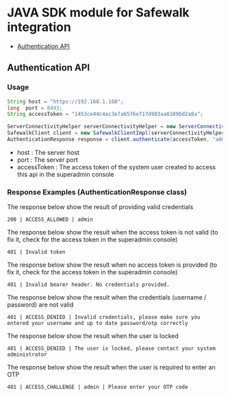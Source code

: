# JAVA SDK module for Safewalk integration

* [Authentication API](#authentication-api)

<a name="authentication-api"></a>
## Authentication API

### Usage
```java
String host = "https://192.168.1.160";
long  port = 8443;
String accessToken = "1453ce44c4ac3e7a6576e717d903aa8109bd2a8a";

ServerConnectivityHelper serverConnectivityHelper = new ServerConnectivityHelperImpl(host, port);
SafewalkClient client = new SafewalkClientImpl(serverConnectivityHelper);
AuthenticationResponse response = client.authenticate(accessToken, "admin", "admin");
```
* host : The server host
* port : The server port
* accessToken : The access token of the system user created to access this api in the superadmin console 

### Response Examples (AuthenticationResponse class)

The response below show the result of providing valid credentials
```
200 | ACCESS_ALLOWED | admin
```

The response below show the result when the access token is not valid (to fix it, check for the access token in the superadmin console)
```
401 | Invalid token
```

The response below show the result when no access token is provided (to fix it, check for the access token in the superadmin console)
```
401 | Invalid bearer header. No credentials provided.
```

The response below show the result when the credentials (username / password) are not valid
```
401 | ACCESS_DENIED | Invalid credentials, please make sure you entered your username and up to date password/otp correctly
```

The response below show the result when the user is locked
```
401 | ACCESS_DENIED | The user is locked, please contact your system administrator
```

The response below show the result when the user is required to enter an OTP
```
401 | ACCESS_CHALLENGE | admin | Please enter your OTP code
```
